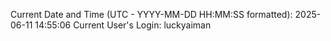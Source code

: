 Current Date and Time (UTC - YYYY-MM-DD HH:MM:SS formatted): 2025-06-11 14:55:06
Current User's Login: luckyaiman
